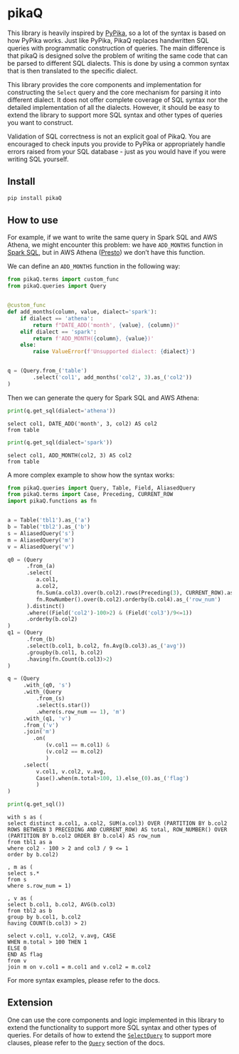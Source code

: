 # pikaQ

<!-- WARNING: THIS FILE WAS AUTOGENERATED! DO NOT EDIT! -->

This library is heavily inspired by
[PyPika](https://github.com/kayak/pypika), so a lot of the syntax is
based on how PyPika works. Just like PyPika, PikaQ replaces handwritten
SQL queries with programmatic construction of queries. The main
difference is that pikaQ is designed solve the problem of writing the
same code that can be parsed to different SQL dialects. This is done by
using a common syntax that is then translated to the specific dialect.

This library provides the core components and implementation for
constructing the `Select` query and the core mechanism for parsing it
into different dialect. It does not offer complete coverage of SQL
syntax nor the detailed implementation of all the dialects. However, it
should be easy to extend the library to support more SQL syntax and
other types of queries you want to construct.

Validation of SQL correctness is not an explicit goal of PikaQ. You are
encouraged to check inputs you provide to PyPika or appropriately handle
errors raised from your SQL database - just as you would have if you
were writing SQL yourself.

## Install

``` sh
pip install pikaQ
```

## How to use

For example, if we want to write the same query in Spark SQL and AWS
Athena, we might encounter this problem: we have `ADD_MONTHS` function
in [Spark SQL](https://spark.apache.org/docs/2.3.0/api/sql/#add_months),
but in AWS Athena
([Presto](https://prestodb.io/docs/current/functions/datetime.html#interval-functions))
we don’t have this function.

We can define an `ADD_MONTHS` function in the following way:

``` python
from pikaQ.terms import custom_func
from pikaQ.queries import Query


@custom_func
def add_months(column, value, dialect='spark'):
    if dialect == 'athena':
        return f"DATE_ADD('month', {value}, {column})"
    elif dialect == 'spark':
        return f'ADD_MONTH({column}, {value})'
    else:
        raise ValueError(f'Unsupported dialect: {dialect}')


q = (Query.from_('table')
        .select('col1', add_months('col2', 3).as_('col2'))
)
```

Then we can generate the query for Spark SQL and AWS Athena:

``` python
print(q.get_sql(dialect='athena'))
```

    select col1, DATE_ADD('month', 3, col2) AS col2
    from table

``` python
print(q.get_sql(dialect='spark'))
```

    select col1, ADD_MONTH(col2, 3) AS col2
    from table

A more complex example to show how the syntax works:

``` python
from pikaQ.queries import Query, Table, Field, AliasedQuery
from pikaQ.terms import Case, Preceding, CURRENT_ROW
import pikaQ.functions as fn


a = Table('tbl1').as_('a')
b = Table('tbl2').as_('b')
s = AliasedQuery('s')
m = AliasedQuery('m')
v = AliasedQuery('v')

q0 = (Query
      .from_(a)
      .select(
         a.col1,
         a.col2,
         fn.Sum(a.col3).over(b.col2).rows(Preceding(3), CURRENT_ROW).as_('total'), 
         fn.RowNumber().over(b.col2).orderby(b.col4).as_('row_num')
      ).distinct()
      .where((Field('col2')-100>2) & (Field('col3')/9<=1))
      .orderby(b.col2)
)
q1 = (Query
      .from_(b)
      .select(b.col1, b.col2, fn.Avg(b.col3).as_('avg'))
      .groupby(b.col1, b.col2)
      .having(fn.Count(b.col3)>2)
)

q = (Query
     .with_(q0, 's')
     .with_(Query
         .from_(s)
         .select(s.star())
         .where(s.row_num == 1), 'm')
     .with_(q1, 'v')
     .from_('v')
     .join('m')
        .on(
            (v.col1 == m.col1) &
            (v.col2 == m.col2)
            )
     .select(
         v.col1, v.col2, v.avg,
         Case().when(m.total>100, 1).else_(0).as_('flag')
         )
)

print(q.get_sql())
```

    with s as (
    select distinct a.col1, a.col2, SUM(a.col3) OVER (PARTITION BY b.col2 ROWS BETWEEN 3 PRECEDING AND CURRENT_ROW) AS total, ROW_NUMBER() OVER (PARTITION BY b.col2 ORDER BY b.col4) AS row_num
    from tbl1 as a
    where col2 - 100 > 2 and col3 / 9 <= 1
    order by b.col2)

    , m as (
    select s.*
    from s
    where s.row_num = 1)

    , v as (
    select b.col1, b.col2, AVG(b.col3)
    from tbl2 as b
    group by b.col1, b.col2
    having COUNT(b.col3) > 2)

    select v.col1, v.col2, v.avg, CASE
    WHEN m.total > 100 THEN 1
    ELSE 0
    END AS flag
    from v
    join m on v.col1 = m.col1 and v.col2 = m.col2

For more syntax examples, please refer to the docs.

## Extension

One can use the core components and logic implemented in this library to
extend the functionality to support more SQL syntax and other types of
queries. For details of how to extend the
[`SelectQuery`](https://feynlee.github.io/pikaQ/queries.html#selectquery)
to support more clauses, please refer to the
[`Query`](https://feynlee.github.io/pikaQ/queries.html#query) section of
the docs.
